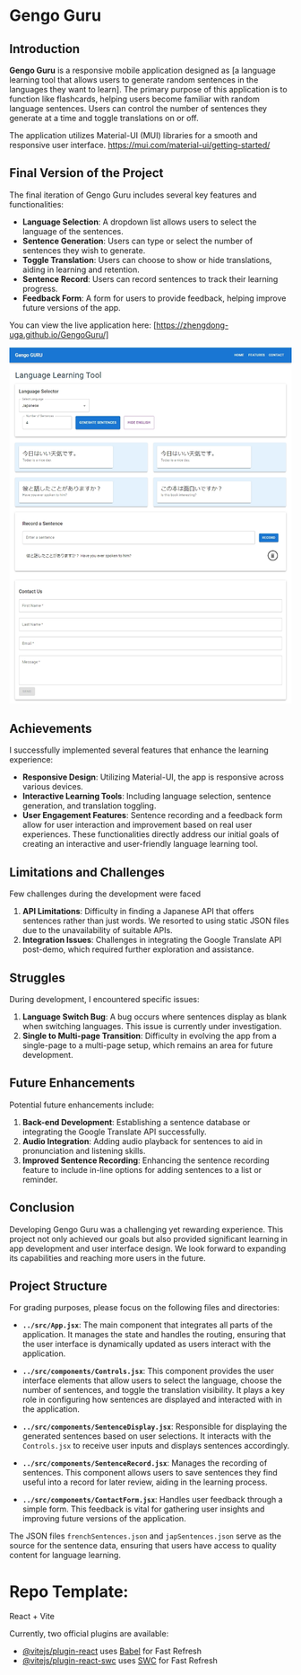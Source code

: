 # Gengo Guru

## Introduction

**Gengo Guru** is a responsive mobile application designed as [a language learning tool that allows users to generate random sentences in the languages they want to learn]. The primary purpose of this application is to function like flashcards, helping users become familiar with random language sentences. Users can control the number of sentences they generate at a time and toggle translations on or off. 

The application utilizes Material-UI (MUI) libraries for a smooth and responsive user interface. 
https://mui.com/material-ui/getting-started/


## Final Version of the Project

The final iteration of Gengo Guru includes several key features and functionalities:
- **Language Selection**: A dropdown list allows users to select the language of the sentences.
- **Sentence Generation**: Users can type or select the number of sentences they wish to generate.
- **Toggle Translation**: Users can choose to show or hide translations, aiding in learning and retention.
- **Sentence Record**: Users can record sentences to track their learning progress.
- **Feedback Form**: A form for users to provide feedback, helping improve future versions of the app.
  
You can view the live application here: [https://zhengdong-uga.github.io/GengoGuru/]
  
![Screenshot of the application](Gengo_screenshot.png)

## Achievements

I successfully implemented several features that enhance the learning experience:
- **Responsive Design**: Utilizing Material-UI, the app is responsive across various devices.
- **Interactive Learning Tools**: Including language selection, sentence generation, and translation toggling.
- **User Engagement Features**: Sentence recording and a feedback form allow for user interaction and improvement based on real user experiences.
These functionalities directly address our initial goals of creating an interactive and user-friendly language learning tool.

## Limitations and Challenges

Few challenges during the development were faced
1. **API Limitations**: Difficulty in finding a Japanese API that offers sentences rather than just words. We resorted to using static JSON files due to the unavailability of suitable APIs.
2. **Integration Issues**: Challenges in integrating the Google Translate API post-demo, which required further exploration and assistance.

## Struggles

During development, I encountered specific issues:
1. **Language Switch Bug**: A bug occurs where sentences display as blank when switching languages. This issue is currently under investigation.
2. **Single to Multi-page Transition**: Difficulty in evolving the app from a single-page to a multi-page setup, which remains an area for future development.

## Future Enhancements

Potential future enhancements include:
1. **Back-end Development**: Establishing a sentence database or integrating the Google Translate API successfully.
2. **Audio Integration**: Adding audio playback for sentences to aid in pronunciation and listening skills.
3. **Improved Sentence Recording**: Enhancing the sentence recording feature to include in-line options for adding sentences to a list or reminder.

## Conclusion

Developing Gengo Guru was a challenging yet rewarding experience. This project not only achieved our goals but also provided significant learning in app development and user interface design. We look forward to expanding its capabilities and reaching more users in the future.

## Project Structure

For grading purposes, please focus on the following files and directories:
- **`../src/App.jsx`**: The main component that integrates all parts of the application. It manages the state and handles the routing, ensuring that the user interface is dynamically updated as users interact with the application.

- **`../src/components/Controls.jsx`**: This component provides the user interface elements that allow users to select the language, choose the number of sentences, and toggle the translation visibility. It plays a key role in configuring how sentences are displayed and interacted with in the application.

- **`../src/components/SentenceDisplay.jsx`**: Responsible for displaying the generated sentences based on user selections. It interacts with the `Controls.jsx` to receive user inputs and displays sentences accordingly.

- **`../src/components/SentenceRecord.jsx`**: Manages the recording of sentences. This component allows users to save sentences they find useful into a record for later review, aiding in the learning process.

- **`../src/components/ContactForm.jsx`**: Handles user feedback through a simple form. This feedback is vital for gathering user insights and improving future versions of the application.

The JSON files `frenchSentences.json` and `japSentences.json` serve as the source for the sentence data, ensuring that users have access to quality content for language learning.


# Repo Template:
React + Vite

Currently, two official plugins are available:

- [@vitejs/plugin-react](https://github.com/vitejs/vite-plugin-react/blob/main/packages/plugin-react/README.md) uses [Babel](https://babeljs.io/) for Fast Refresh
- [@vitejs/plugin-react-swc](https://github.com/vitejs/vite-plugin-react-swc) uses [SWC](https://swc.rs/) for Fast Refresh
